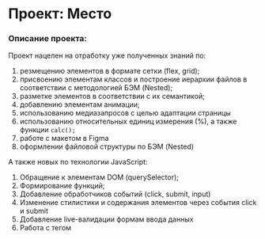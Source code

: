 # Проект: Место

### Описание проекта:

Проект нацелен на отработку уже полученных знаний по:

1. резмещению элементов в формате сетки (flex, grid);
2. присвоению элементам классов и построение иерархии файлов в соответствии с методологией БЭМ (Nested);
3. разметке элементов в соответствии с их семантикой;
4. добавлению элементам анимации;
5. использованию медиазапросов с целью адаптации страницы
6. использованию относительных единиц измерения (%), а также функции `calc();`
7. работе с макетом в Figma
8. оформлении файловой структуры по БЭМ (Nested)

А также новых по технологии JavaScript:

1. Обращение к элементам DOM (querySelector);
2. Формирование функций;
3. Добавление обработчиков событий (click, submit, input)
4. Изменение стилистики и содержания элементов через события click и submit
5. Добавление live-валидации формам ввода данных
6. Работа с тегом <template> и добавление элементов на страницу
7. Взаимодействие с карточками: удаление карточки, просмотр картинки (открытие попапа), лайк карточки
8. Функционал добавления карточки и валидации форм реализован посредством использования ООП (создание классов). Вся функциональность карточек и валидации форм включена в соответсвующие классы.

### Используемые технологии:

В проекте используются технологиии HTML, CSS, JS.

### Дальнейшее улучшение проекта:

Добавление запросов для связи с базой данных и сохранение изменений

[Ссылка на готовый проект](https://12-web.github.io/mesto/)

[Ссылка на макет в Figma](https://www.figma.com/file/2cn9N9jSkmxD84oJik7xL7/JavaScript.-Sprint-4?node-id=0%3A1)
